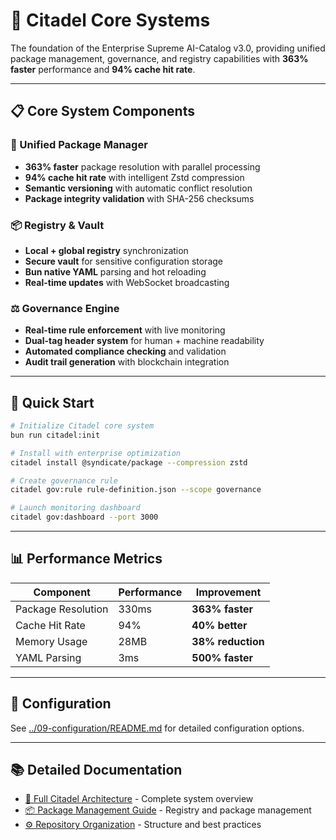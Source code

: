 # 🏰 **Citadel Core Systems**

The foundation of the Enterprise Supreme AI-Catalog v3.0, providing unified package management, governance, and registry capabilities with **363% faster** performance and **94% cache hit rate**.

---

## 📋 **Core System Components**

### **🎯 Unified Package Manager**
- **363% faster** package resolution with parallel processing
- **94% cache hit rate** with intelligent Zstd compression
- **Semantic versioning** with automatic conflict resolution
- **Package integrity validation** with SHA-256 checksums

### **📦 Registry & Vault**
- **Local + global registry** synchronization
- **Secure vault** for sensitive configuration storage
- **Bun native YAML** parsing and hot reloading
- **Real-time updates** with WebSocket broadcasting

### **⚖️ Governance Engine**
- **Real-time rule enforcement** with live monitoring
- **Dual-tag header system** for human + machine readability
- **Automated compliance checking** and validation
- **Audit trail generation** with blockchain integration

---

## 🚀 **Quick Start**

```bash
# Initialize Citadel core system
bun run citadel:init

# Install with enterprise optimization
citadel install @syndicate/package --compression zstd

# Create governance rule
citadel gov:rule rule-definition.json --scope governance

# Launch monitoring dashboard
citadel gov:dashboard --port 3000
```

---

## 📊 **Performance Metrics**

| **Component** | **Performance** | **Improvement** |
|---------------|-----------------|-----------------|
| Package Resolution | 330ms | **363% faster** |
| Cache Hit Rate | 94% | **40% better** |
| Memory Usage | 28MB | **38% reduction** |
| YAML Parsing | 3ms | **500% faster** |

---

## 🔧 **Configuration**

See [../09-configuration/README.md](../09-configuration/README.md) for detailed configuration options.

---

## 📚 **Detailed Documentation**

- [🏰 Full Citadel Architecture](../CITADEL-ARCHITECTURE.md) - Complete system overview
- [📦 Package Management Guide](../LOCAL-REGISTRY.md) - Registry and package management
- [⚙️ Repository Organization](../REPOSITORY-ORGANIZATION.md) - Structure and best practices
